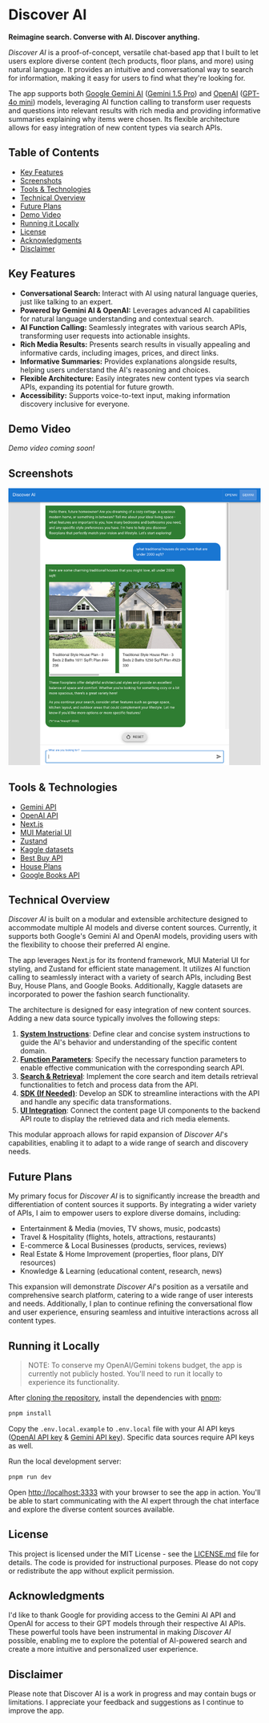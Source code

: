 # Discover AI

**Reimagine search. Converse with AI. Discover anything.**

_Discover AI_ is a proof-of-concept, versatile chat-based app that I built to let users explore diverse content (tech products, floor plans, and more) using natural language. It provides an intuitive and conversational way to search for information, making it easy for users to find what they're looking for.

The app supports both [Google Gemini AI](https://ai.google.dev/) ([Gemini 1.5 Pro](https://deepmind.google/technologies/gemini/pro/)) and [OpenAI](https://platform.openai.com/) ([GPT-4o mini](https://openai.com/index/gpt-4o-mini-advancing-cost-efficient-intelligence/)) models, leveraging AI function calling to transform user requests and questions into relevant results with rich media and providing informative summaries explaining why items were chosen. Its flexible architecture allows for easy integration of new content types via search APIs.

## Table of Contents

- [Key Features](#key-features)
- [Screenshots](#screenshots)
- [Tools & Technologies](#tools--technologies)
- [Technical Overview](#technical-overview)
- [Future Plans](#future-plans)
- [Demo Video](#demo-video)
- [Running it Locally](#running-it-locally)
- [License](#license)
- [Acknowledgments](#acknowledgments)
- [Disclaimer](#disclaimer)

## Key Features

- **Conversational Search:** Interact with AI using natural language queries, just like talking to an expert.
- **Powered by Gemini AI & OpenAI:** Leverages advanced AI capabilities for natural language understanding and contextual search.
- **AI Function Calling:** Seamlessly integrates with various search APIs, transforming user requests into actionable insights.
- **Rich Media Results:** Presents search results in visually appealing and informative cards, including images, prices, and direct links.
- **Informative Summaries:** Provides explanations alongside results, helping users understand the AI's reasoning and choices.
- **Flexible Architecture:** Easily integrates new content types via search APIs, expanding its potential for future growth.
- **Accessibility:** Supports voice-to-text input, making information discovery inclusive for everyone.

## Demo Video

_Demo video coming soon!_

## Screenshots

![Discover AI floorplans search](./screenshots/floorplans.png)

## Tools & Technologies

- [Gemini API](https://ai.google.dev/gemini-api/)
- [OpenAI API](https://openai.com/api/)
- [Next.js](https://nextjs.org/)
- [MUI Material UI](https://mui.com/material-ui/)
- [Zustand](https://docs.pmnd.rs/zustand/)
- [Kaggle datasets](https://www.kaggle.com/)
- [Best Buy API](https://developer.bestbuy.com/)
- [House Plans](https://www.houseplans.com/)
- [Google Books API](https://developers.google.com/books)

## Technical Overview

_Discover AI_ is built on a modular and extensible architecture designed to accommodate multiple AI models and diverse content sources. Currently, it supports both Google's Gemini AI and OpenAI models, providing users with the flexibility to choose their preferred AI engine.

The app leverages Next.js for its frontend framework, MUI Material UI for styling, and Zustand for efficient state management. It utilizes AI function calling to seamlessly interact with a variety of search APIs, including Best Buy, House Plans, and Google Books. Additionally, Kaggle datasets are incorporated to power the fashion search functionality.

The architecture is designed for easy integration of new content sources. Adding a new data source typically involves the following steps:

1. [**System Instructions**](./src/app/api/floorplans/constants.ts): Define clear and concise system instructions to guide the AI's behavior and understanding of the specific content domain.
2. [**Function Parameters**](./src/app/api/floorplans/functions.ts): Specify the necessary function parameters to enable effective communication with the corresponding search API.
3. [**Search & Retrieval**](./src/app/api/floorplans/plans.ts): Implement the core search and item details retrieval functionalities to fetch and process data from the API.
4. [**SDK (If Needed)**](./src/app/api/sdks/houseplans.ts): Develop an SDK to streamline interactions with the API and handle any specific data transformations.
5. [**UI Integration**](./src/app/api/floorplans/route.ts): Connect the content page UI components to the backend API route to display the retrieved data and rich media elements.

This modular approach allows for rapid expansion of _Discover AI_'s capabilities, enabling it to adapt to a wide range of search and discovery needs.

## Future Plans

My primary focus for _Discover AI_ is to significantly increase the breadth and differentiation of content sources it supports. By integrating a wider variety of APIs, I aim to empower users to explore diverse domains, including:

- Entertainment & Media (movies, TV shows, music, podcasts)
- Travel & Hospitality (flights, hotels, attractions, restaurants)
- E-commerce & Local Businesses (products, services, reviews)
- Real Estate & Home Improvement (properties, floor plans, DIY resources)
- Knowledge & Learning (educational content, research, news)

This expansion will demonstrate _Discover AI_'s position as a versatile and comprehensive search platform, catering to a wide range of user interests and needs. Additionally, I plan to continue refining the conversational flow and user experience, ensuring seamless and intuitive interactions across all content types.

## Running it Locally

> NOTE: To conserve my OpenAI/Gemini tokens budget, the app is currently not publicly hosted. You'll need to run it locally to experience its functionality.

After [cloning the repository](https://docs.github.com/en/repositories/creating-and-managing-repositories/cloning-a-repository), install the dependencies with [pnpm](https://pnpm.io/):

```bash
pnpm install
```

Copy the `.env.local.example` to `.env.local` file with your AI API keys ([OpenAI API key](https://help.openai.com/en/articles/4936850-where-do-i-find-my-api-key) & [Gemini API key](https://ai.google.dev/gemini-api/docs/api-key)). Specific data sources require API keys as well.

Run the local development server:

```bash
pnpm run dev
```

Open [http://localhost:3333](http://localhost:3333) with your browser to see the app in action. You'll be able to start communicating with the AI expert through the chat interface and explore the diverse content sources available.

## License

This project is licensed under the MIT License - see the [LICENSE.md](./LICENSE.md) file for details. The code is provided for instructional purposes. Please do not copy or redistribute the app without explicit permission.

## Acknowledgments

I'd like to thank Google for providing access to the Gemini AI API and OpenAI for access to their GPT models through their respective AI APIs. These powerful tools have been instrumental in making _Discover AI_ possible, enabling me to explore the potential of AI-powered search and create a more intuitive and personalized user experience.

## Disclaimer

Please note that Discover AI is a work in progress and may contain bugs or limitations. I appreciate your feedback and suggestions as I continue to improve the app.
